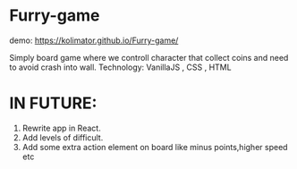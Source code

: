 # Furry-game
demo: https://kolimator.github.io/Furry-game/

Simply board game where we controll character that collect coins and need to avoid crash into wall.
Technology: VanillaJS , CSS , HTML

# IN FUTURE:
1) Rewrite app in React.
2) Add levels of difficult.
3) Add some extra action element on board like minus points,higher speed etc 
